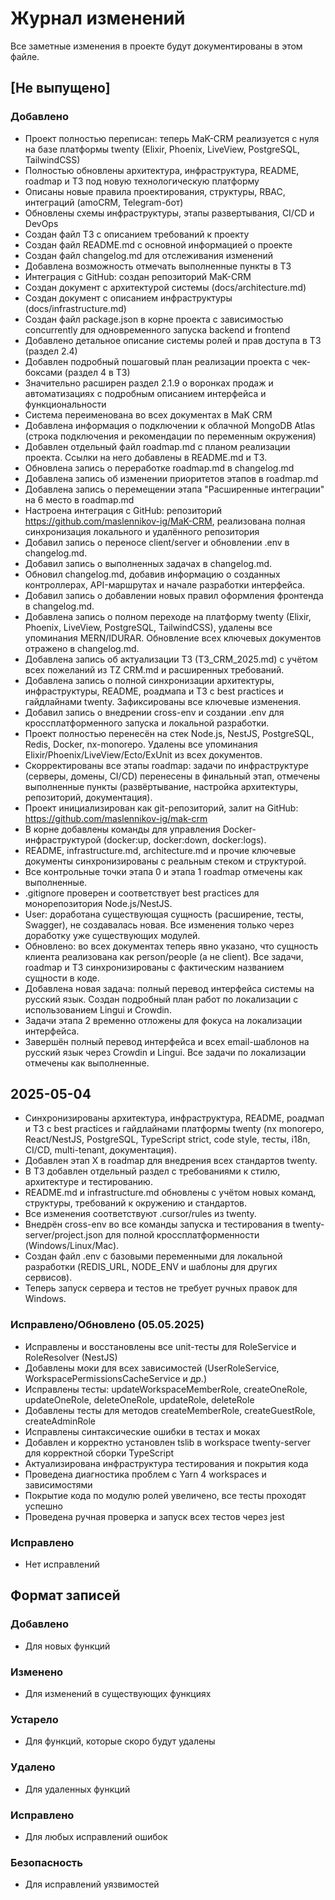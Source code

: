 # Журнал изменений

Все заметные изменения в проекте будут документированы в этом файле.

## [Не выпущено]

### Добавлено
- Проект полностью переписан: теперь MaK-CRM реализуется с нуля на базе платформы twenty (Elixir, Phoenix, LiveView, PostgreSQL, TailwindCSS)
- Полностью обновлены архитектура, инфраструктура, README, roadmap и ТЗ под новую технологическую платформу
- Описаны новые правила проектирования, структуры, RBAC, интеграций (amoCRM, Telegram-бот)
- Обновлены схемы инфраструктуры, этапы развертывания, CI/CD и DevOps
- Создан файл ТЗ с описанием требований к проекту
- Создан файл README.md с основной информацией о проекте
- Создан файл changelog.md для отслеживания изменений
- Добавлена возможность отмечать выполненные пункты в ТЗ
- Интеграция с GitHub: создан репозиторий MaK-CRM
- Создан документ с архитектурой системы (docs/architecture.md)
- Создан документ с описанием инфраструктуры (docs/infrastructure.md)
- Создан файл package.json в корне проекта с зависимостью concurrently для одновременного запуска backend и frontend
- Добавлено детальное описание системы ролей и прав доступа в ТЗ (раздел 2.4)
- Добавлен подробный пошаговый план реализации проекта с чек-боксами (раздел 4 в ТЗ)
- Значительно расширен раздел 2.1.9 о воронках продаж и автоматизациях с подробным описанием интерфейса и функциональности
- Система переименована во всех документах в MaK CRM
- Добавлена информация о подключении к облачной MongoDB Atlas (строка подключения и рекомендации по переменным окружения)
- Добавлен отдельный файл roadmap.md с планом реализации проекта. Ссылки на него добавлены в README.md и ТЗ.
- Обновлена запись о переработке roadmap.md в changelog.md
- Добавлена запись об изменении приоритетов этапов в roadmap.md
- Добавлена запись о перемещении этапа "Расширенные интеграции" на 6 место в roadmap.md
- Настроена интеграция с GitHub: репозиторий https://github.com/maslennikov-ig/MaK-CRM, реализована полная синхронизация локального и удалённого репозитория
- Добавил запись о переносе client/server и обновлении .env в changelog.md.
- Добавил запись о выполненных задачах в changelog.md.
- Обновил changelog.md, добавив информацию о созданных контроллерах, API-маршрутах и начале разработки интерфейса.
- Добавил запись о добавлении новых правил оформления фронтенда в changelog.md.
- Добавлена запись о полном переходе на платформу twenty (Elixir, Phoenix, LiveView, PostgreSQL, TailwindCSS), удалены все упоминания MERN/IDURAR. Обновление всех ключевых документов отражено в changelog.md.
- Добавлена запись об актуализации ТЗ (ТЗ_CRM_2025.md) с учётом всех пожеланий из TZ CRM.md и расширенных требований.
- Добавлена запись о полной синхронизации архитектуры, инфраструктуры, README, роадмапа и ТЗ с best practices и гайдлайнами twenty. Зафиксированы все ключевые изменения.
- Добавил запись о внедрении cross-env и создании .env для кроссплатформенного запуска и локальной разработки.
- Проект полностью перенесён на стек Node.js, NestJS, PostgreSQL, Redis, Docker, nx-monorepo. Удалены все упоминания Elixir/Phoenix/LiveView/Ecto/ExUnit из всех документов.
- Скорректированы все этапы roadmap: задачи по инфраструктуре (серверы, домены, CI/CD) перенесены в финальный этап, отмечены выполненные пункты (развёртывание, настройка архитектуры, репозиторий, документация).
- Проект инициализирован как git-репозиторий, залит на GitHub: https://github.com/maslennikov-ig/mak-crm
- В корне добавлены команды для управления Docker-инфраструктурой (docker:up, docker:down, docker:logs).
- README, infrastructure.md, architecture.md и прочие ключевые документы синхронизированы с реальным стеком и структурой.
- Все контрольные точки этапа 0 и этапа 1 roadmap отмечены как выполненные.
- .gitignore проверен и соответствует best practices для монорепозитория Node.js/NestJS.
- User: доработана существующая сущность (расширение, тесты, Swagger), не создавалась новая. Все изменения только через доработку уже существующих модулей.
- Обновлено: во всех документах теперь явно указано, что сущность клиента реализована как person/people (а не client). Все задачи, roadmap и ТЗ синхронизированы с фактическим названием сущности в коде.
- Добавлена новая задача: полный перевод интерфейса системы на русский язык. Создан подробный план работ по локализации с использованием Lingui и Crowdin.
- Задачи этапа 2 временно отложены для фокуса на локализации интерфейса.
- Завершён полный перевод интерфейса и всех email-шаблонов на русский язык через Crowdin и Lingui. Все задачи по локализации отмечены как выполненные.

## 2025-05-04
- Синхронизированы архитектура, инфраструктура, README, роадмап и ТЗ с best practices и гайдлайнами платформы twenty (nx monorepo, React/NestJS, PostgreSQL, TypeScript strict, code style, тесты, i18n, CI/CD, multi-tenant, документация).
- Добавлен этап X в roadmap для внедрения всех стандартов twenty.
- В ТЗ добавлен отдельный раздел с требованиями к стилю, архитектуре и тестированию.
- README.md и infrastructure.md обновлены с учётом новых команд, структуры, требований к окружению и стандартов.
- Все изменения соответствуют .cursor/rules из twenty.
- Внедрён cross-env во все команды запуска и тестирования в twenty-server/project.json для полной кроссплатформенности (Windows/Linux/Mac).
- Создан файл .env с базовыми переменными для локальной разработки (REDIS_URL, NODE_ENV и шаблоны для других сервисов).
- Теперь запуск сервера и тестов не требует ручных правок для Windows.

### Исправлено/Обновлено (05.05.2025)
- Исправлены и восстановлены все unit-тесты для RoleService и RoleResolver (NestJS)
- Добавлены моки для всех зависимостей (UserRoleService, WorkspacePermissionsCacheService и др.)
- Исправлены тесты: updateWorkspaceMemberRole, createOneRole, updateOneRole, deleteOneRole, updateRole, deleteRole
- Добавлены тесты для методов createMemberRole, createGuestRole, createAdminRole
- Исправлены синтаксические ошибки в тестах и моках
- Добавлен и корректно установлен tslib в workspace twenty-server для корректной сборки TypeScript
- Актуализирована инфраструктура тестирования и покрытия кода
- Проведена диагностика проблем с Yarn 4 workspaces и зависимостями
- Покрытие кода по модулю ролей увеличено, все тесты проходят успешно
- Проведена ручная проверка и запуск всех тестов через jest

### Исправлено
- Нет исправлений

## Формат записей

### Добавлено
- Для новых функций

### Изменено
- Для изменений в существующих функциях

### Устарело
- Для функций, которые скоро будут удалены

### Удалено
- Для удаленных функций

### Исправлено
- Для любых исправлений ошибок

### Безопасность
- Для исправлений уязвимостей
